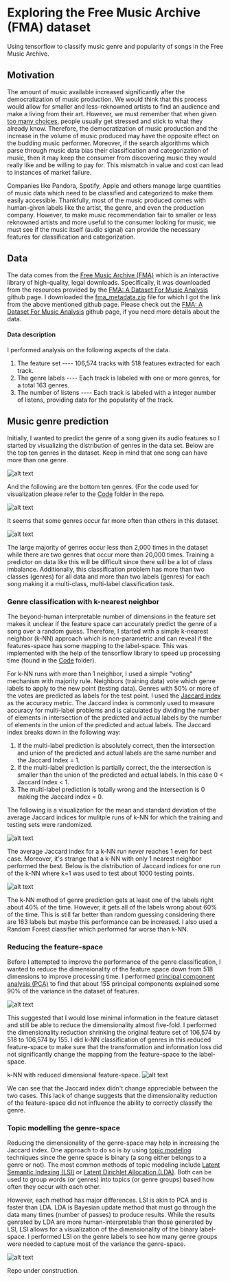 # Exploring the Free Music Archive (FMA) dataset
Using tensorflow to classify music genre and popularity of songs in the Free Music Archive. 

## Motivation
The amount of music available increased significantly after the democratization of music production. We would think that this process would allow for smaller and less-reknowned artists to find an audience and make a living from their art. However, we must remember that when given [too many choices](https://en.wikipedia.org/wiki/The_Paradox_of_Choice), people usually get stressed and stick to what they already know. Therefore, the democratization of music production and the increase in the volume of music produced may have the opposite effect on the budding music performer. Moreover, if the search algorithms which parse through music data bias their classification and categorization of music, then it may keep the consumer from discovering music they would really like and be willing to pay for. This mismatch in value and cost can lead to instances of market failure. 

Companies like Pandora, Spotify, Apple and others manage large quantities of music data which need to be classified and categorized to make them easily accessible. Thankfully, most of the music produced comes with human-given labels like the artist, the genre, and even the production company. However, to make music recommendation fair to smaller or less reknowned artists and more useful to the consumer looking for music, we must see if the music itself (audio signal) can provide the necessary features for classification and categorization. 

## Data
The data comes from the [Free Music Archive (FMA)](https://freemusicarchive.org/) which is an interactive library of high-quality, legal downloads. Specifically, it was downloaded from the resources provided by the [FMA: A Dataset For Music Analysis](https://github.com/mdeff/fma/) github page. I downloaded the [fma_metadata.zip](https://os.unil.cloud.switch.ch/fma/fma_metadata.zip) file for which I got the link from the above mentioned github page. Please check out the [FMA: A Dataset For Music Analysis](https://github.com/mdeff/fma/) github page, if you need more details about the data.  

#### Data description
I performed analysis on the following aspects of the data. 

1. The feature set ---- 106,574 tracks with 518 features extracted for each track. 
2. The genre labels ---- Each track is labeled with one or more genres, for a total 163 genres.
3. The number of listens ---- Each track is labeled with a integer number of listens, providing data for the popularity of the track.

## Music genre prediction 
Initially, I wanted to predict the genre of a song given its audio features so I started by visualizing the distribution of genres in the data set. Below are the top ten genres in the dataset. Keep in mind that one song can have more than one genre. 

![alt text](https://github.com/MiningMyBusiness/ExploringFreeMusicArchiveDataset/raw/master/Figures/topTenGenres.png "Top ten genres")

And the following are the bottom ten genres. 
(For the code used for visualization please refer to the [Code](https://github.com/MiningMyBusiness/ExploringFreeMusicArchiveDataset/raw/master/Code) folder in the repo. 

![alt text](https://github.com/MiningMyBusiness/ExploringFreeMusicArchiveDataset/raw/master/Figures/botTenGenres.png "Bottom ten genres")

It seems that some genres occur far more often than others in this dataset. 

![alt text](https://github.com/MiningMyBusiness/ExploringFreeMusicArchiveDataset/raw/master/Figures/GenreOccurence.png "Genre occurrence")

The large majority of genres occur less than 2,000 times in the dataset while there are two genres that occur more than 20,000 times. Training a predictor on data like this will be difficult since there will be a lot of class imbalance. Additionally, this classification problem has more than two classes (genres) for all data and more than two labels (genres) for each song making it a multi-class, multi-label classification task. 

### Genre classification with k-nearest neighbor
The beyond-human interpretable number of dimensions in the feature set makes it unclear if the feature space can accurately predict the genre of a song over a random guess. Therefore, I started with a simple k-nearest neighbor (k-NN) approach which is non-parametric and can reveal if the features-space has some mapping to the label-space. This was implemented with the help of the tensorflow library to speed up processing time (found in the [Code](https://github.com/MiningMyBusiness/ExploringFreeMusicArchiveDataset/raw/master/Code) folder).

For k-NN runs with more than 1 neighbor, I used a simple "voting" mechanism with majority rule. Neighbors (training data) vote which genre labels to apply to the new point (testing data). Genres with 50% or more of the votes are predicted as labels for the test point. I used the [Jaccard index](https://en.wikipedia.org/wiki/Jaccard_index) as the accuracy metric. The Jaccard index is commonly used to measure accuracy for multi-label problems and is calculated by dividing the number of elements in intersection of the predicted and actual labels by the number of elements in the union of the predicted and actual labels. The Jaccard index breaks down in the following way:

1. If the multi-label prediction is absolutely correct, then the intersection and union of the predicted and actual labels are the same number and the Jaccard Index = 1.
2. If the multi-label prediction is partially correct, the the intersection is smaller than the union of the predicted and actual labels. In this case 0 < Jaccard Index < 1.
3. The multi-label prediction is totally wrong and the intersection is 0 making the Jaccard index = 0. 

The following is a visualization for the mean and standard deviation of the average Jaccard indices for mulitple runs of k-NN for which the training and testing sets were randomized. 

![alt text](https://github.com/MiningMyBusiness/ExploringFreeMusicArchiveDataset/raw/master/Figures/kNNGenrePredictor.png "Jaccard index of k-NN runs")

The average Jaccard index for a k-NN run never reaches 1 even for best case. Moreover, it's strange that a k-NN with only 1 nearest neighbor performed the best. Below is the distribution of Jaccard indices for one run of the k-NN where k=1 was used to test about 1000 testing points. 

![alt text](https://github.com/MiningMyBusiness/ExploringFreeMusicArchiveDataset/raw/master/Figures/JaccIndxHistforK_1.png "Jaccard index distribution for one run of k-NN with k=1")

The k-NN method of genre prediction gets at least one of the labels right about 40% of the time. However, it gets all of the labels wrong about 60% of the time. This is still far better than random guessing considering there are 163 labels but maybe this performance can be increased. I also used a Random Forest classifier which performed far worse than k-NN. 

### Reducing the feature-space 
Before I attempted to improve the performance of the genre classification, I wanted to reduce the dimensionality of the feature space down from 518 dimensions to improve processing time. I performed [principal component analysis (PCA)](https://en.wikipedia.org/wiki/Principal_component_analysis) to find that about 155 principal components explained some 90% of the variance in the dataset of features. 

![alt text](https://github.com/MiningMyBusiness/ExploringFreeMusicArchiveDataset/raw/master/Figures/PCASongFeatures.png "PCA analysis of audio features")

This suggested that I would lose minimal information in the feature dataset and still be able to reduce the dimensionality almost five-fold. I performed the dimensionality reduction shrinking the original feature set of 106,574 by 518 to 106,574 by 155. I did k-NN classification of genres in this reduced feature-space to make sure that the transformation and information loss did not significantly change the mapping from the feature-space to the label-space. 

k-NN with reduced dimensional feature-space. 
![alt text](https://github.com/MiningMyBusiness/ExploringFreeMusicArchiveDataset/raw/master/Figures/kNNGenrePredictor_featDimReduce.png "k-NN with reduced dimensional features")

We can see that the Jaccard index didn't change appreciable between the two cases. This lack of change suggests that the dimensionality reduction of the feature-space did not influence the ability to correctly classify the genre.

### Topic modelling the genre-space
Reducing the dimensionality of the genre-space may help in increasing the Jaccard index. One approach to do so is by using [topic modeling](https://en.wikipedia.org/wiki/Topic_model) techniques since the genre space is binary (a song either belongs to a genre or not). The most common methods of topic modeling include [Latent Semantic Indexing (LSI)](https://en.wikipedia.org/wiki/Latent_semantic_analysis#Latent_semantic_indexing) or [Latent Dirichlet Allocation (LDA)](https://en.wikipedia.org/wiki/Latent_Dirichlet_allocation). Both can be used to group words (or genres) into topics (or genre groups) based how often they occur with each other. 

However, each method has major differences. LSI is akin to PCA and is faster than LDA. LDA is Bayesian update method that must go through the data many times (number of passes) to produce results. While the results genrated by LDA are more human-interpretable than those generated by LSI, LSI allows for a visualization of the dimensionality of the binary label-space. I performed LSI on the genre labels to see how many genre groups were needed to capture most of the variance the genre-space. 

![alt text](https://github.com/MiningMyBusiness/ExploringFreeMusicArchiveDataset/raw/master/Figures/LSASongGernes_VarExpl.png "Latent semantic analysis (indexing) of song genres")

Repo under construction. 
